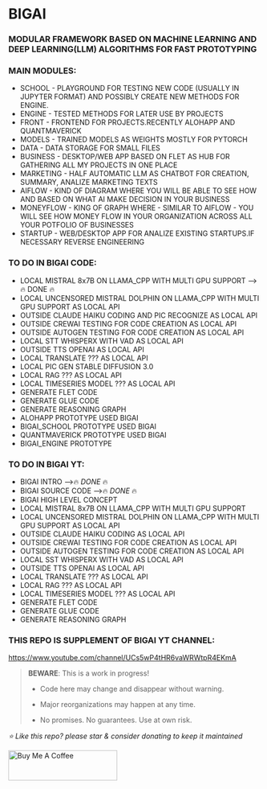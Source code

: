 # BIGAI
### MODULAR FRAMEWORK BASED ON MACHINE LEARNING AND DEEP LEARNING(LLM) ALGORITHMS FOR FAST PROTOTYPING

### MAIN MODULES:
* SCHOOL - PLAYGROUND FOR TESTING NEW CODE (USUALLY IN JUPYTER FORMAT) AND POSSIBLY CREATE NEW METHODS FOR ENGINE.
* ENGINE - TESTED METHODS FOR LATER USE BY PROJECTS
* FRONT - FRONTEND FOR PROJECTS.RECENTLY ALOHAPP AND QUANTMAVERICK
* MODELS - TRAINED MODELS AS WEIGHTS MOSTLY FOR PYTORCH
* DATA - DATA STORAGE FOR SMALL FILES
* BUSINESS - DESKTOP/WEB APP BASED ON FLET AS HUB FOR GATHERING ALL MY PROJECTS IN ONE PLACE
* MARKETING - HALF AUTOMATIC LLM AS CHATBOT FOR CREATION, SUMMARY, ANALIZE MARKETING TEXTS
* AIFLOW - KIND OF DIAGRAM WHERE YOU WILL BE ABLE TO SEE HOW AND BASED ON WHAT AI MAKE DECISION IN YOUR BUSINESS
* MONEYFLOW - KING OF GRAPH WHERE - SIMILAR TO AIFLOW - YOU WILL SEE HOW MONEY FLOW IN YOUR ORGANIZATION ACROSS ALL YOUR POTFOLIO OF BUSINESSES
* STARTUP - WEB/DESKTOP APP FOR ANALIZE EXISTING STARTUPS.IF NECESSARY REVERSE ENGINEERING


### TO DO IN BIGAI CODE:
* LOCAL MISTRAL 8x7B ON LLAMA_CPP WITH MULTI GPU SUPPORT -->🔥 DONE 🔥
* LOCAL UNCENSORED MISTRAL DOLPHIN ON LLAMA_CPP WITH MULTI GPU SUPPORT AS LOCAL API
* OUTSIDE CLAUDE HAIKU CODING AND PIC RECOGNIZE AS LOCAL API
* OUTSIDE CREWAI TESTING FOR CODE CREATION AS LOCAL API
* OUTSIDE AUTOGEN TESTING FOR CODE CREATION AS LOCAL API
* LOCAL STT WHISPERX WITH VAD AS LOCAL API
* OUTSIDE TTS OPENAI AS LOCAL API
* LOCAL TRANSLATE ??? AS LOCAL API
* LOCAL PIC GEN STABLE DIFFUSION 3.0
* LOCAL RAG ??? AS LOCAL API
* LOCAL TIMESERIES MODEL ??? AS LOCAL API
* GENERATE FLET CODE
* GENERATE GLUE CODE
* GENERATE REASONING GRAPH
* ALOHAPP PROTOTYPE USED BIGAI
* BIGAI_SCHOOL PROTOTYPE USED BIGAI
* QUANTMAVERICK PROTOTYPE USED BIGAI
* BIGAI_ENGINE PROTOTYPE


### TO DO IN BIGAI YT:
* BIGAI INTRO            -->🔥 *DONE* 🔥
* BIGAI SOURCE CODE      -->🔥 *DONE* 🔥
* BIGAI HIGH LEVEL CONCEPT
* LOCAL MISTRAL 8x7B ON LLAMA_CPP WITH MULTI GPU SUPPORT
* LOCAL UNCENSORED MISTRAL DOLPHIN ON LLAMA_CPP WITH MULTI GPU SUPPORT AS LOCAL API
* OUTSIDE CLAUDE HAIKU CODING AS LOCAL API
* OUTSIDE CREWAI TESTING FOR CODE CREATION AS LOCAL API
* OUTSIDE AUTOGEN TESTING FOR CODE CREATION AS LOCAL API
* LOCAL SST WHISPERX WITH VAD AS LOCAL API
* OUTSIDE TTS OPENAI AS LOCAL API
* LOCAL TRANSLATE ??? AS LOCAL API
* LOCAL RAG ??? AS LOCAL API
* LOCAL TIMESERIES MODEL ??? AS LOCAL API
* GENERATE FLET CODE
* GENERATE GLUE CODE
* GENERATE REASONING GRAPH
### THIS REPO IS SUPPLEMENT OF BIGAI YT CHANNEL:

https://www.youtube.com/channel/UCs5wP4tHR6vaWRWtpR4EKmA



> **BEWARE**: This is a work in progress!
>
> * Code here may change and disappear without warning.
>
> * Major reorganizations may happen at any time.
>
> * No promises. No guarantees. Use at own risk.





*⭐️ Like this repo? please star & consider donating to keep it maintained*

<a href="https://www.buymeacoffee.com/aleksanderu" target="_blank"><img src="https://cdn.buymeacoffee.com/buttons/v2/default-yellow.png" alt="Buy Me A Coffee" style="height: 60px !important;width: 217px !important;" ></a>



